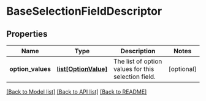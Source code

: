 # BaseSelectionFieldDescriptor

## Properties
Name | Type | Description | Notes
------------ | ------------- | ------------- | -------------
**option_values** | [**list[OptionValue]**](OptionValue.md) | The list of option values for this selection field. | [optional] 

[[Back to Model list]](../README.md#documentation-for-models) [[Back to API list]](../README.md#documentation-for-api-endpoints) [[Back to README]](../README.md)


